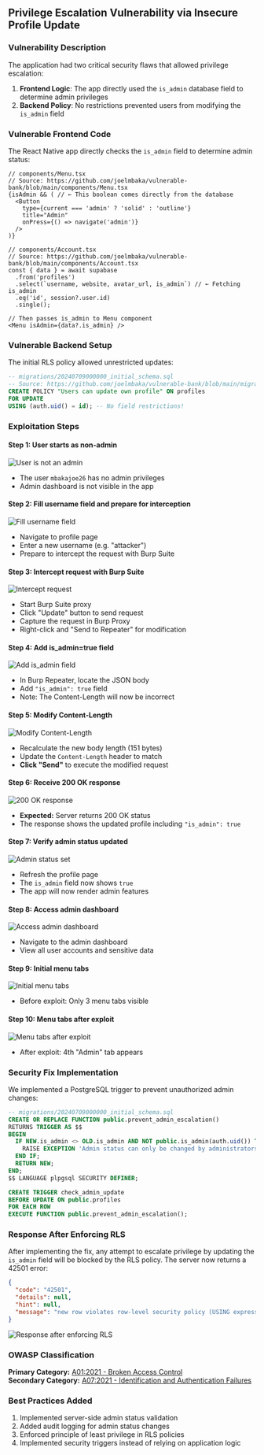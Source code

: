 ## Privilege Escalation Vulnerability via Insecure Profile Update

### Vulnerability Description
The application had two critical security flaws that allowed privilege escalation:
1. **Frontend Logic**: The app directly used the `is_admin` database field to determine admin privileges
2. **Backend Policy**: No restrictions prevented users from modifying the `is_admin` field

### Vulnerable Frontend Code
The React Native app directly checks the `is_admin` field to determine admin status:

```tsx
// components/Menu.tsx
// Source: https://github.com/joelmbaka/vulnerable-bank/blob/main/components/Menu.tsx
{isAdmin && ( // ← This boolean comes directly from the database
  <Button
    type={current === 'admin' ? 'solid' : 'outline'}
    title="Admin"
    onPress={() => navigate('admin')}
  />
)}
```

```tsx
// components/Account.tsx
// Source: https://github.com/joelmbaka/vulnerable-bank/blob/main/components/Account.tsx
const { data } = await supabase
  .from('profiles')
  .select(`username, website, avatar_url, is_admin`) // ← Fetching is_admin
  .eq('id', session?.user.id)
  .single();

// Then passes is_admin to Menu component
<Menu isAdmin={data?.is_admin} />
```

### Vulnerable Backend Setup
The initial RLS policy allowed unrestricted updates:

```sql
-- migrations/20240709000000_initial_schema.sql
-- Source: https://github.com/joelmbaka/vulnerable-bank/blob/main/migrations/20240709000000_initial_schema.sql
CREATE POLICY "Users can update own profile" ON profiles
FOR UPDATE
USING (auth.uid() = id); -- No field restrictions!
```

### Exploitation Steps

#### Step 1: User starts as non-admin
![User is not an admin](https://oqdmvh61m9qj3x98.public.blob.vercel-storage.com/user%20mbakajoe26%20is%20not%20an%20admin.png)
- The user `mbakajoe26` has no admin privileges
- Admin dashboard is not visible in the app

#### Step 2: Fill username field and prepare for interception
![Fill username field](https://oqdmvh61m9qj3x98.public.blob.vercel-storage.com/fill%20new%20username%20field.png)
- Navigate to profile page
- Enter a new username (e.g. "attacker")
- Prepare to intercept the request with Burp Suite

#### Step 3: Intercept request with Burp Suite
![Intercept request](https://oqdmvh61m9qj3x98.public.blob.vercel-storage.com/intercept%20the%20request%20in%20Burp%20and%20send%20to%20repeater.png)
- Start Burp Suite proxy
- Click "Update" button to send request
- Capture the request in Burp Proxy
- Right-click and "Send to Repeater" for modification

#### Step 4: Add is_admin=true field
![Add is_admin field](https://oqdmvh61m9qj3x98.public.blob.vercel-storage.com/add%20a%20new%20field%2C%20is_admin%3Dtrue.png)
- In Burp Repeater, locate the JSON body
- Add `"is_admin": true` field
- Note: The Content-Length will now be incorrect

#### Step 5: Modify Content-Length
![Modify Content-Length](https://oqdmvh61m9qj3x98.public.blob.vercel-storage.com/modify%20content%20length.png)
- Recalculate the new body length (151 bytes)
- Update the `Content-Length` header to match
- **Click "Send"** to execute the modified request

#### Step 6: Receive 200 OK response
![200 OK response](https://oqdmvh61m9qj3x98.public.blob.vercel-storage.com/we%20get%20a%20200%20OK%20response.png)
- **Expected:** Server returns 200 OK status
- The response shows the updated profile including `"is_admin": true`

#### Step 7: Verify admin status updated
![Admin status set](https://oqdmvh61m9qj3x98.public.blob.vercel-storage.com/the%20new%20value%20of%20is_admin%20has%20been%20set%20to%20true.png)
- Refresh the profile page
- The `is_admin` field now shows `true`
- The app will now render admin features

#### Step 8: Access admin dashboard
![Access admin dashboard](https://oqdmvh61m9qj3x98.public.blob.vercel-storage.com/access%20to%20admin%20dashbard.png)
- Navigate to the admin dashboard
- View all user accounts and sensitive data

#### Step 9: Initial menu tabs
![Initial menu tabs](https://oqdmvh61m9qj3x98.public.blob.vercel-storage.com/initially%2C%20we%20only%20had%203%20menu%20tabs.png)
- Before exploit: Only 3 menu tabs visible

#### Step 10: Menu tabs after exploit
![Menu tabs after exploit](https://oqdmvh61m9qj3x98.public.blob.vercel-storage.com/4%20menus%20afgter%20exploit.png)
- After exploit: 4th "Admin" tab appears

### Security Fix Implementation
We implemented a PostgreSQL trigger to prevent unauthorized admin changes:

```sql
-- migrations/20240709000000_initial_schema.sql
CREATE OR REPLACE FUNCTION public.prevent_admin_escalation()
RETURNS TRIGGER AS $$
BEGIN
  IF NEW.is_admin <> OLD.is_admin AND NOT public.is_admin(auth.uid()) THEN
    RAISE EXCEPTION 'Admin status can only be changed by administrators';
  END IF;
  RETURN NEW;
END;
$$ LANGUAGE plpgsql SECURITY DEFINER;

CREATE TRIGGER check_admin_update
BEFORE UPDATE ON public.profiles
FOR EACH ROW
EXECUTE FUNCTION public.prevent_admin_escalation();
```

### Response After Enforcing RLS

After implementing the fix, any attempt to escalate privilege by updating the `is_admin` field will be blocked by the RLS policy. The server now returns a 42501 error:

```json
{
  "code": "42501",
  "details": null,
  "hint": null,
  "message": "new row violates row-level security policy (USING expression) for table \"profiles\""
}
```

![Response after enforcing RLS](https://oqdmvh61m9qj3x98.public.blob.vercel-storage.com/response%20after%20enforcing%20RLS.png)

### OWASP Classification
**Primary Category:** [A01:2021 - Broken Access Control](https://owasp.org/Top10/A01_2021-Broken_Access_Control/)  
**Secondary Category:** [A07:2021 - Identification and Authentication Failures](https://owasp.org/Top10/A07_2021-Identification_and_Authentication_Failures/)

### Best Practices Added
1. Implemented server-side admin status validation
2. Added audit logging for admin status changes
3. Enforced principle of least privilege in RLS policies
4. Implemented security triggers instead of relying on application logic
